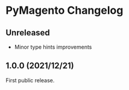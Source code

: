 # PyMagento Changelog

## Unreleased

* Minor type hints improvements

## 1.0.0 (2021/12/21)

First public release.
